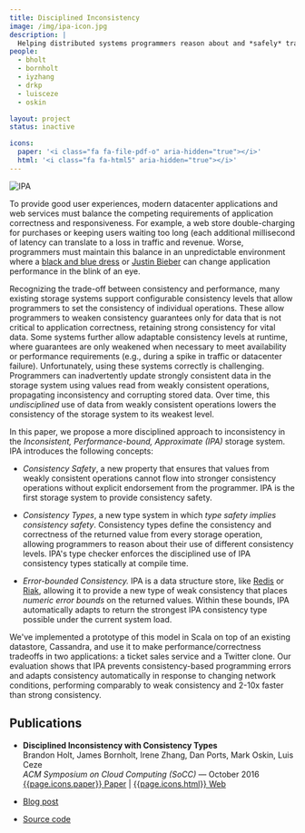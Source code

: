 ```yaml
---
title: Disciplined Inconsistency
image: /img/ipa-icon.jpg
description: |
  Helping distributed systems programmers reason about and *safely* trade off consistency for performance
people:
  - bholt
  - bornholt
  - iyzhang
  - drkp
  - luisceze
  - oskin

layout: project
status: inactive

icons:
  paper: '<i class="fa fa-file-pdf-o" aria-hidden="true"></i>'
  html: '<i class="fa fa-html5" aria-hidden="true"></i>'
---
```

<style>
.content img { float: right; margin: 1em; max-width: 150px; }
.content blockquote {
  padding: .5rem 1rem;
  margin-bottom: 1rem;
  font-size: 1.25rem;
  border-left: .25rem solid #eceeef;
}
</style>

![IPA]({{site.base}}/img/ipa.jpg)

To provide good user experiences, modern datacenter applications and
web services must balance the competing requirements of application
correctness and responsiveness. For example, a web store
double-charging for purchases or keeping users waiting too long (each
additional millisecond of latency can translate to a loss in traffic and revenue. Worse, programmers must maintain this balance in an unpredictable environment where a [black and blue dress](http://www.buzzfeed.com/daozers/what-its-like-to-work-on-buzzfeeds-tech-team-during-record-t) or [Justin Bieber](http://www.wired.com/2015/11/how-instagram-solved-its-justin-bieber-problem/) can change application performance in the blink of an eye.

Recognizing the trade-off between consistency and performance, many
existing storage systems support configurable consistency levels that
allow programmers to set the consistency of individual operations. These allow
programmers to weaken consistency guarantees only for data that is not
critical to application correctness, retaining strong consistency for
vital data. Some systems further allow adaptable consistency levels at
runtime, where guarantees are only weakened when necessary to meet
availability or performance requirements (e.g., during a spike in
traffic or datacenter failure).
Unfortunately,
using these systems correctly is challenging.  Programmers can
inadvertently update strongly consistent data in the storage system
using values read from weakly consistent operations, propagating
inconsistency and corrupting stored data.  Over time, this
*undisciplined* use of data from weakly consistent operations lowers
the consistency of the storage system to its weakest level.

In this paper, we propose a more disciplined approach to inconsistency
in the *Inconsistent, Performance-bound, Approximate (IPA)* storage
system. IPA introduces the following concepts:

* *Consistency Safety*, a new property that ensures that values from
  weakly consistent operations cannot flow into stronger consistency
  operations without explicit endorsement from the programmer.  IPA is
  the first storage system to provide consistency safety.

* *Consistency Types*, a new type system in which *type safety implies
  consistency safety*. Consistency types define the consistency and
  correctness of the returned value from every storage operation,
  allowing programmers to reason about their use of different
  consistency levels.  IPA's type checker enforces the disciplined use
  of IPA consistency types statically at compile time.

* *Error-bounded Consistency.* IPA is a data structure store, like
  [Redis](http://redis.io) or [Riak](http://basho.com/products/riak-kv/), allowing it to provide a new type of
  weak consistency that places *numeric error bounds* on the returned
  values.  Within these bounds, IPA automatically adapts to return the
  strongest IPA consistency type possible under the current system
  load.

We've implemented a prototype of this model in Scala on top of an existing datastore, Cassandra, and use it to make performance/correctness tradeoffs in two applications: a ticket sales service and a Twitter clone. Our evaluation shows that IPA prevents consistency-based programming errors and adapts consistency automatically in response to changing network conditions, performing comparably to weak consistency and 2-10x faster than strong consistency.


## Publications
- **Disciplined Inconsistency with Consistency Types**<br/>
  Brandon Holt, James Bornholt, Irene Zhang, Dan Ports, Mark Oskin, Luis Ceze<br/>
  *ACM Symposium on Cloud Computing (SoCC)*  — October 2016<br/>
  [{{page.icons.paper}} Paper](http://bholt.github.io/gen/ipa.pdf) | [{{page.icons.html}} Web](http://bholt.github.io/gen/ipa.html)

- [Blog post](http://homes.cs.washington.edu/~bholt/posts/disciplined-inconsistency.html)
- [Source code <i class="fa fa-github"></i>](https://github.com/bholt/ipa)

